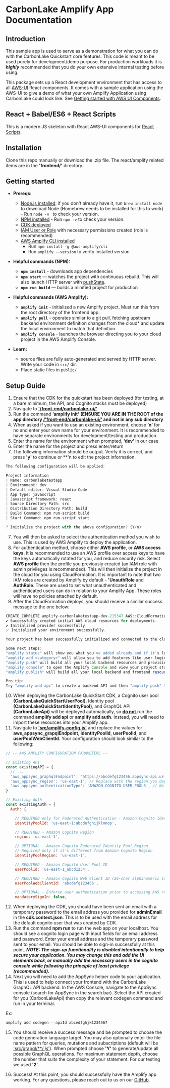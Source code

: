 <!-- *Copyright Amazon.com, Inc.  This package is confidential and proprietary Amazon.com, Inc. software.* -->

# CarbonLake Amplify App Documentation
## Introduction
This sample app is used to serve as a demonstration for what you can do with the CarbonLake Quickstart core features. This code is meant to be used purely for development/demo purpose. For production workloads it is ***highly*** recommended that you do your own extensive internal testing before using.

This package sets up a React development environment that has access to all [AWS-UI](https://github.com/aws/awsui-documentation) React components. It comes with a sample application using the AWS-UI to give a demo of what your own Amplify Application using CarbonLake could look like. See [Getting started with AWS UI Components](https://polaris.a2z.com/resources/bob_ross/).

## React + Babel/ES6 + React Scripts

This is a modern JS skeleton with React AWS-UI components for [React Scripts](https://create-react-app.dev/docs/available-scripts).

## Installation

Clone this repo manually or download the .zip file. The react/amplify related items are in the **'frontend/'** directory.

## Getting started

* **Prereqs:**
    * [Node.js installed](http://nodejs.org): if you don't already have it, run `brew install node` to download Node (Homebrew needs to be installed for this to work) - Run `node -v ` to check your version.
    * [NPM installed](https://www.npmjs.com/) - Run `npm -v` to check your version.
    * [CDK deployed](https://google.com)
    * [IAM User or Role](https://docs.aws.amazon.com/IAM/latest/UserGuide/id_roles_create.html) with necessary permissions created (role is recommended)
    * [AWS Amplify CLI installed](https://google.com)
        * Run `npm install -g @aws-amplify/cli`
        * Run  `amplify --version` to verify installed version

* **Helpful commands (NPM):**
    * **`npm install`** - downloads app dependencies
    * **`npm start`** — watches the project with continuous rebuild. This will also launch HTTP server with [pushState](https://developer.mozilla.org/en-US/docs/Web/Guide/API/DOM/Manipulating_the_browser_history).
    * **`npm run build`** — builds a minified project for production
* **Helpful commands (AWS Amplify):**
    * **`amplify init`** - initialized a new Amplify project. Must run this from the root directory of the frontend app.
    * **`amplify pull`** -  operates similar to a git pull, fetching upstream backend environment definition changes from the cloud* and update the local environment to match that definition
    * **`amplify console`** - launches the browser directing you to your cloud project in the AWS Amplify Console.

* **Learn:**
    * source files are fully auto-generated and served by HTTP server.  Write your code in `src/` dir.
    * Place static files in `public/`
## Setup Guide
1. Ensure that the CDK for the quickstart has been deployed (for testing, at a bare minimum, the API, and Cognito stacks must be deployed)
2. Navigate to <ins>**'/front-end/carbonlake-ui/'**
3. Run the command **‘amplify init’** **(ENSURE YOU ARE IN THE ROOT of the app directory <ins>/'front-end/carbonlake-ui/'</ins> and not in any sub directory**
4. When asked if you want to use an existing environment, choose **‘n’** for no and enter your own name for your environment. It is recommended to have separate environments for development/testing and production.
5. Enter the name for the environment when prompted, **‘dev’** in our case
6. Enter the name for the project and press enter/return
7. The following information should be output. Verify it is correct, and press **'y'** to continue or **'n to edit the project information.

```javascript
The following configuration will be applied:

Project information
| Name: carbonlaketestapp
| Environment: dev
| Default editor: Visual Studio Code
| App type: javascript
| Javascript framework: react
| Source Directory Path: src
| Distribution Directory Path: build
| Build Command: npm run-script build
| Start Command: npm run-script start

? Initialize the project with the above configuration? (Y/n)
```

7. You will then be asked to select the authentication method you wish to use. This is used by AWS Amplify to deploy the application.
8. For authentication method, choose either **AWS profile**, or **AWS access keys**. It is recommended to use an AWS profile over access keys to have the keys automatically rotated for you, and reduce security risk. Select **AWS profile** then the profile you previously created (an IAM role with admin privileges is recommended). This will then initialize the project in the cloud for you using CloudFormation.
It is important to note that two IAM roles are created by Amplify by default - **'UnauthRole** and **AuthRole**. These are used to set what unauthenticated and authenticated users can do in relation to your Amplify App. These roles will have no policies attached by default.
4. After the CloudFormation deploys, you should receive a similar success message to the one below:
```javascript
CREATE_COMPLETE amplify-carbonlaketestapp-dev-215347 AWS::CloudFormation::Stack Thu May 26 2022 21:54:20 GMT-0400 (Eastern Daylight Time)
✔ Successfully created initial AWS cloud resources for deployments.
✔ Initialized provider successfully.
✅ Initialized your environment successfully.

Your project has been successfully initialized and connected to the cloud!

Some next steps:
"amplify status" will show you what you've added already and if it's locally configured or deployed
"amplify add <category>" will allow you to add features like user login or a backend API
"amplify push" will build all your local backend resources and provision it in the cloud
"amplify console" to open the Amplify Console and view your project status
"amplify publish" will build all your local backend and frontend resources (if you have hosting category added) and provision it in the cloud

Pro tip:
Try "amplify add api" to create a backend API and then "amplify push" to deploy everything
```
10. When deploying the CarbonLake QuickStart CDK, a Cognito user pool **(CarbonLakeQuickStartUserPool)**, Identity pool **(CarbonLakeQuickStartIdentityPool)**, and GraphQL API **(CarbonLakeApi)** will be deployed automatically, so <ins> **do not** </ins>  run the command **amplify add api** or **amplify add auth**. Instead, you will need to import these resources into your Amplify app.
11. Navigate to <ins>**'src/amplify-config.js'**</ins> and replace the values for **aws_appsync_grapqlEndpoint**, **identityPoolId**, **userPoolId**, and **userPoolWebClientId.** Your configuration should look similar to the following:
```javascript
// -- AWS AMPLIFY CONFIGURATION PARAMETERS --

// Existing API
const existingAPI = {
  // ...
  'aws_appsync_graphqlEndpoint': 'https://abcdefg123456.appsync-api.us-east-1.amazonaws.com/graphql', // Replace with your GraphQL Endpoint
  'aws_appsync_region': 'us-east-1', // Replace with the region you deployed CDK with
  'aws_appsync_authenticationType': 'AMAZON_COGNITO_USER_POOLS', // No touchy
}

// Existing Auth
const existingAuth = {
  Auth: {

    // REQUIRED only for Federated Authentication - Amazon Cognito Identity Pool ID
    identityPoolId: 'us-east-1:abcdefghijklmnop',

    // REQUIRED - Amazon Cognito Region
    region: 'us-east-1',

    // OPTIONAL - Amazon Cognito Federated Identity Pool Region
    // Required only if it's different from Amazon Cognito Region
    identityPoolRegion: 'us-east-1',

    // REQUIRED - Amazon Cognito User Pool ID
    userPoolId: 'us-east-1_abcd1234',

    // REQUIRED - Amazon Cognito Web Client ID (26-char alphanumeric string)
    userPoolWebClientId: 'abcdefg123456',

    // OPTIONAL - Enforce user authentication prior to accessing AWS resources or not
    mandatorySignIn: false,
```
12. When deploying the CDK, you should have been sent an email with a temporary password to the email address you provided for **adminEmail** in the **cdk.context.json**. This is to be used with the email address for the default cognito user that was created by CDK.
13. Run the command **npm run** to run the web app on your localhost. You should see a cognito login page with input fields for an email address and password. Enter your email address and the temporary password sent to your email. You should be able to sign-in successfully at this point. ***NOTE: The sign-up functionality is disabled intentionally to help secure your application. You may change this and add the UI elements back, or manually add the necessary users in the cognito console while following the principle of least privilege (recommended).***
14. Next you will need to add the AppSync helper code to your application. This is used to help connect your frontend with the CarbonLake GraphQL API backend. In the AWS Console, navigate to the AppSync console (search for AppSync in the search bar). Select the API created for you (CarbonLakeApi) then copy the relevant codegen command and run in your terminal.

Ex:
```javascript
amplify add codegen --apiId abcedfghjk1234567
```
15. You should receive a success message and be prompted to choose the code generation language target. You may also optionally enter the file name pattern for queries, mutations and subscriptions (default will be <ins>'src/grapql/**/*.js*'</ins>). When prompted choose **'Y'** to generate/update all possible GraphQL operations. For maximum statement depth, choose the number that suits the complexity of your statement. For our testing we used **'2'**.

<!-- TODO - Replace this with out GitHub link once it's live -->
16. Success! At this point, you should successfully have the Amplify app working. For any questions, please reach out to us on our [GitHub](https://github.com).

<!-- TODO - Add Instructions for S3 Upload configuration -->
<!-- TODO - Add detailed customization instructions (maybe?) -->
